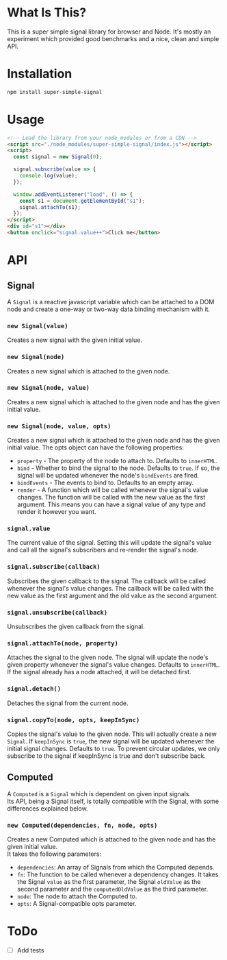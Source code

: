 # What Is This?
This is a super simple signal library for browser and Node. It's mostly an experiment which provided good benchmarks and a nice, clean and simple API.

# Installation
```bash
npm install super-simple-signal
```

# Usage
```html
<!-- Load the library from your node_modules or from a CDN -->
<script src="./node_modules/super-simple-signal/index.js"></script>
<script>
  const signal = new Signal(0);

  signal.subscribe(value => {
    console.log(value);
  });

  window.addEventListener("load", () => {
    const s1 = document.getElementById("s1");
    signal.attachTo(s1);
  });
</script>
<div id="s1"></div>
<button onclick="signal.value++">Click me</button>
```

# API
## Signal
A `Signal` is a reactive javascript variable which can be attached to a DOM node and create a one-way or two-way data binding mechanism with it.

### `new Signal(value)`
Creates a new signal with the given initial value.

### `new Signal(node)`
Creates a new signal which is attached to the given node. 

### `new Signal(node, value)`
Creates a new signal which is attached to the given node and has the given initial value.

### `new Signal(node, value, opts)`
Creates a new signal which is attached to the given node and has the given initial value. The opts object can have the following properties:
- `property` - The property of the node to attach to. Defaults to `innerHTML`.
- `bind` - Whether to bind the signal to the node. Defaults to `true`. If so, the signal will be updated whenever the node's `bindEvents` are fired.
- `bindEvents` - The events to bind to. Defaults to an empty array.
- `render` - A function which will be called whenever the signal's value changes. The function will be called with the new value as the first argument. This means you can have a signal value of any type and render it however you want.

### `signal.value`
The current value of the signal. Setting this will update the signal's value and call all the signal's subscribers and re-render the signal's node.

### `signal.subscribe(callback)`
Subscribes the given callback to the signal. The callback will be called whenever the signal's value changes. The callback will be called with the new value as the first argument and the old value as the second argument.

### `signal.unsubscribe(callback)`
Unsubscribes the given callback from the signal.

### `signal.attachTo(node, property)`
Attaches the signal to the given node. The signal will update the node's given property whenever the signal's value changes. Defaults to `innerHTML`. If the signal already has a node attached, it will be detached first.

### `signal.detach()`
Detaches the signal from the current node.

### `signal.copyTo(node, opts, keepInSync)`
Copies the signal's value to the given node. This will actually create a new `Signal`. If `keepInSync` is `true`, the new signal will be updated whenever the initial signal changes. Defaults to `true`. To prevent circular updates, we only subscribe to the signal if keepInSync is true and don't subscribe back.

## Computed
A `Computed` is a `Signal` which is dependent on given input signals.  
Its API, being a Signal itself, is totally compatible with the Signal, with some differences explained below.

### `new Computed(dependencies, fn, node, opts)`
Creates a new Computed which is attached to the given node and has the given initial value.  
It takes the following parameters:
- `dependencies`: An array of Signals from which the Computed depends.
- `fn`: The function to be called whenever a dependency changes. It takes the Signal `value` as the first parameter, the Signal `oldValue` as the second parameter and the `computedOldValue` as the third parameter.
- `node`: The node to attach the Computed to.
- `opts`: A Signal-compatible opts parameter.

# ToDo
- [ ] Add tests